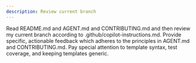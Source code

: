 ```yaml
---
description: Review current branch
---
```


Read README.md and AGENT.md and CONTRIBUTING.md and then review my current branch according to .github/copilot-instructions.md.
Provide specific, actionable feedback which adheres to the principles in AGENT.md and CONTRIBUTING.md.
Pay special attention to template syntax, test coverage, and keeping templates generic.
